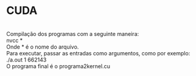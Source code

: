 # CUDA
<br>
Compilação dos programas com a seguinte maneira:
<br>
nvcc *
<br>
Onde * é o nome do arquivo.
<br>
Para executar, passar as entradas como argumentos, como por exemplo:
<br>
./a.out 1 662143
<br>
O programa final é o programa2kernel.cu
<br>
